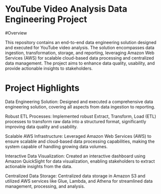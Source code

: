 # YouTube Video Analysis Data Engineering Project

#Overview

This repository contains an end-to-end data engineering solution designed and executed for YouTube video analysis. The solution encompasses data ingestion, transformation, storage, and reporting, leveraging Amazon Web Services (AWS) for scalable cloud-based data processing and centralized data management. The project aims to enhance data quality, usability, and provide actionable insights to stakeholders.

# Project Highlights

Data Engineering Solution: Designed and executed a comprehensive data engineering solution, covering all aspects from data ingestion to reporting.

Robust ETL Processes: Implemented robust Extract, Transform, Load (ETL) processes to transform raw data into a structured format, significantly improving data quality and usability.

Scalable AWS Infrastructure: Leveraged Amazon Web Services (AWS) to ensure scalable and cloud-based data processing capabilities, making the system capable of handling growing data volumes.

Interactive Data Visualization: Created an interactive dashboard using Amazon QuickSight for data visualization, enabling stakeholders to extract actionable insights from the data.

Centralized Data Storage: Centralized data storage in Amazon S3 and utilized AWS services like Glue, Lambda, and Athena for streamlined data management, processing, and analysis.
